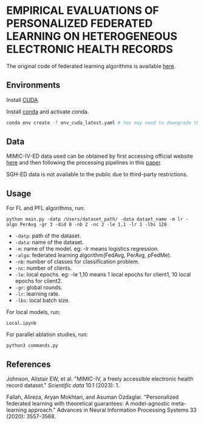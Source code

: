 # EMPIRICAL EVALUATIONS OF PERSONALIZED FEDERATED LEARNING ON HETEROGENEOUS ELECTRONIC HEALTH RECORDS

The original code of federated learning algorithms is available [here](https://github.com/TsingZ0/PFLlib).

## Environments
Install [CUDA](https://developer.nvidia.com/cuda-11-6-0-download-archive). 

Install [conda](https://repo.anaconda.com/miniconda/Miniconda3-latest-Linux-x86_64.sh) and activate conda. 

```bash
conda env create -f env_cuda_latest.yaml # You may need to downgrade the torch using pip to match CUDA version
```


## Data
MIMIC-IV-ED data used can be obtained by first accessing official website [here](https://physionet.org/content/mimiciv/2.2/) and then following the processing pipelines in this [paper](https://www.nature.com/articles/s41597-022-01782-9).

SGH-ED data is not available to the public due to third-party restrictions.

## Usage
For FL and PFL algorithms, run:
```
python main.py -datp /Users/dataset_path/ -data dataet_name -m lr -algo PerAvg -gr 3 -did 0 -nb 2 -nc 2 -le 1,1 -lr 1 -lbs 128
```
- `-datp`: path of the dataset.
- `-data`: name of the dataset.
- `-m`: name of the model. eg: -lr means logistics regression.
- `-algo`: federated learning algorithm(FedAvg, PerAvg, pFedMe).
- `-nb`: number of classes for classification problem.
- `-nc`: number of clients.
- `-le`: local epochs. eg: -le 1,10 means 1 local epochs for client1, 10 local epochs for client2.
- `-gr`: global rounds.
- `-lr`: learning rate.
- `-lbs`: local batch size.

For local models, run:
```
Local.ipynb
```

For parallel ablation studies, run:
```
python3 commands.py
```

## References
Johnson, Alistair EW, et al. "MIMIC-IV, a freely accessible electronic health record dataset." *Scientific data* 10.1 (2023): 1.

Fallah, Alireza, Aryan Mokhtari, and Asuman Ozdaglar. "Personalized federated learning with theoretical guarantees: A model-agnostic meta-learning approach." Advances in Neural Information Processing Systems 33 (2020): 3557-3568.
